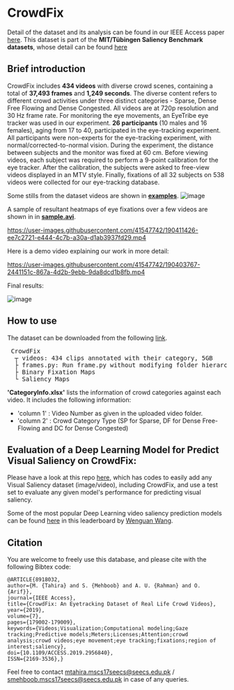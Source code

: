 CrowdFix
=========

Detail of the dataset and its analysis can be found in our IEEE Access paper [here](https://ieeexplore.ieee.org/document/8918032). This dataset is part of the **MIT/Tübingen Saliency Benchmark datasets**, whose detail can be found [here](https://saliency.tuebingen.ai/datasets.html)

## Brief introduction
CrowdFix includes **434 videos** with diverse crowd scenes, containing a total of **37,493 frames** and **1,249 seconds**. The diverse content refers to different crowd activities under three distinct categories - Sparse, Dense Free Flowing and Dense Congested. All videos are at 720p resolution and 30 Hz frame rate. For monitoring the eye movements, an EyeTribe eye tracker  was used in our experiment. **26 participants** (10 males and 16 females), aging from 17 to 40, participated in the eye-tracking experiment. All participants were non-experts for the eye-tracking experiment, with normal/corrected-to-normal vision. During the experiment, the distance between subjects and the monitor was fixed at 60 cm. Before viewing videos, each subject was required to perform a 9-point calibration for the eye tracker. After the calibration, the subjects were asked to free-view videos displayed in an MTV style. Finally,  fixations of all 32 subjects on 538 videos were collected for our eye-tracking database.

Some stills from the dataset videos are shown in [**examples**](/figs/ ). 
![image](https://user-images.githubusercontent.com/41547742/190411184-1f880580-ef1c-46d9-8262-bb5b37f82acf.png)

A sample of resultant heatmaps of eye fixations over a few videos are shown in in [**sample.avi**](sample.avi).

https://user-images.githubusercontent.com/41547742/190411426-ee7c2721-e444-4c7b-a30a-d1ab3937fd29.mp4

Here is a demo video explaining our work in more detail:

https://user-images.githubusercontent.com/41547742/190403767-2441151c-867a-4d2b-9ebb-9da8dcd1b8fb.mp4


Final results:

![image](https://user-images.githubusercontent.com/41547742/190411354-9680ae39-4132-4027-abc8-825d02e32137.png)


## How to use 
The dataset can be downloaded from the following [link](https://drive.google.com/drive/folders/1_7wKveiebIe16opBnIOMrRJzxASo9o4L?usp=sharing).

<pre> CrowdFix
  ┬ videos: 434 clips annotated with their category, 5GB 
  ├ frames.py: Run frame.py without modifying folder hierarchy to generate the frames with the same name sequence as the corresponding ground truth binary fixation and saliency maps.
  ├ Binary Fixation Maps
  └ Saliency Maps
</pre> 

              
**'CategoryInfo.xlsx'** lists the information of crowd categories against each video. It includes the following information:
* 'column 1' : Video Number as given in the uploaded video folder.
* 'column 2' : Crowd Category Type (SP for Sparse, DF for Dense Free-Flowing and DC for Dense Congested)

<!-- ## For creating a test set, reading binary and fixation maps in python, and manipulating direcotries to use with any training code:
Please see this folder for [**demo code**](demo_code).
-->

## Evaluation of a Deep Learning Model for Predict Visual Saliency on CrowdFix:

Please have a look at this repo [here](https://github.com/MemoonaTahira/Visual-Saliency-Metrics-for-Evaluating-Deep-Learning-Model-performance), which has codes to easily add any Visual Saliency dataset (image/video), including CrowdFix, and use a test set to evaluate any given model's performance for predicting visual saliency.  

Some of the most popular Deep Learning video saliency prediction models can be found [here](https://mmcheng.net/videosal/) in this leaderboard by [Wenguan Wang](https://github.com/wenguanwang).


## Citation
You are welcome to freely use this database, and please cite with the following Bibtex code:

```
@ARTICLE{8918032,
author={M. {Tahira} and S. {Mehboob} and A. U. {Rahman} and O. {Arif}},
journal={IEEE Access},
title={CrowdFix: An Eyetracking Dataset of Real Life Crowd Videos},
year={2019},
volume={7},
pages={179002-179009},
keywords={Videos;Visualization;Computational modeling;Gaze tracking;Predictive models;Meters;Licenses;Attention;crowd analysis;crowd videos;eye movement;eye tracking;fixations;region of interest;saliency},
doi={10.1109/ACCESS.2019.2956840},
ISSN={2169-3536},}
```

Feel free to contact mtahira.mscs17seecs@seecs.edu.pk / smehboob.mscs17seecs@seecs.edu.pk in case of any queries.




